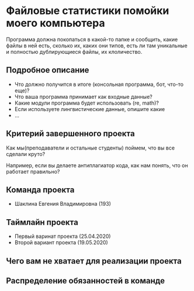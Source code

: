 # Файловые статистики помойки моего компьютера 

Программа должна покопаться в какой-то папке и сообщить, какие файлы в ней есть, сколько их, каких они типов, есть ли там уникальные и полностью дублирующиеся файлы, их клоличество. 

## Подробное описание

- Что должно получится в итоге (консольная программа, бот, что-то еще)?
- Что ваша программа принимает как входные данные?
- Какие модули программа будет использовать (re, math)?
- Если используете лингвистические данные, опишите какие
- ...

## Критерий завершенного проекта

Как мы(преподаватели и остальные студенты) поймем, что вы все сделали круто?

Например, если вы делаете антиплагиатор кода, как нам понять, что он работает правильно?

## Команда проекта

- Шаклина Евгения Владимировна (193)

## Таймлайн проекта

- Первый варинат проекта (25.04.2020)
- Второй вариант проекта (19.05.2020)

## Чего вам не хватает для реализации проекта


## Распределение обязанностей в команде


